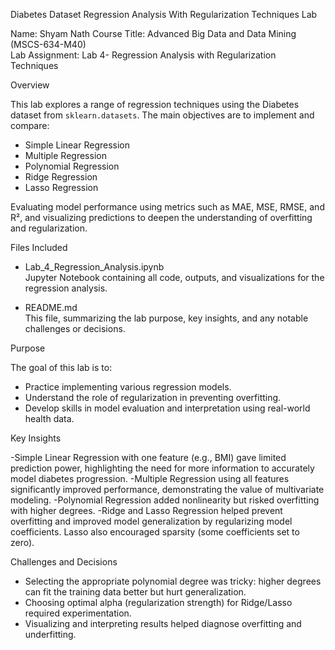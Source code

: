 Diabetes Dataset Regression Analysis With Regularization Techniques Lab

Name: Shyam Nath
Course Title: Advanced Big Data and Data Mining (MSCS-634-M40)  
Lab Assignment: Lab 4- Regression Analysis with Regularization Techniques  


Overview

This lab explores a range of regression techniques using the Diabetes dataset from `sklearn.datasets`. The main objectives are to implement and compare:
- Simple Linear Regression
- Multiple Regression
- Polynomial Regression
- Ridge Regression
- Lasso Regression

Evaluating model performance using metrics such as MAE, MSE, RMSE, and R², and visualizing predictions to deepen the understanding of overfitting and regularization.


Files Included

- Lab_4_Regression_Analysis.ipynb  
  Jupyter Notebook containing all code, outputs, and visualizations for the regression analysis.

- README.md  
  This file, summarizing the lab purpose, key insights, and any notable challenges or decisions.


Purpose

The goal of this lab is to:
- Practice implementing various regression models.
- Understand the role of regularization in preventing overfitting.
- Develop skills in model evaluation and interpretation using real-world health data.


Key Insights

-Simple Linear Regression with one feature (e.g., BMI) gave limited prediction power, highlighting the need for more information to accurately model diabetes progression.
-Multiple Regression using all features significantly improved performance, demonstrating the value of multivariate modeling.
-Polynomial Regression added nonlinearity but risked overfitting with higher degrees.
-Ridge and Lasso Regression helped prevent overfitting and improved model generalization by regularizing model coefficients. Lasso also encouraged sparsity (some coefficients set to zero).


Challenges and Decisions

- Selecting the appropriate polynomial degree was tricky: higher degrees can fit the training data better but hurt generalization.
- Choosing optimal alpha (regularization strength) for Ridge/Lasso required experimentation.
- Visualizing and interpreting results helped diagnose overfitting and underfitting.
